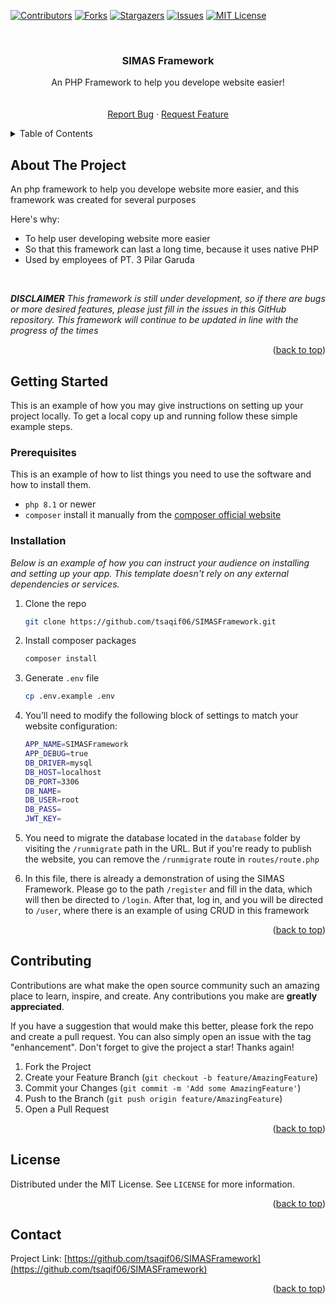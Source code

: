 <a name="readme-top"></a>

[![Contributors][contributors-shield]][contributors-url]
[![Forks][forks-shield]][forks-url]
[![Stargazers][stars-shield]][stars-url]
[![Issues][issues-shield]][issues-url]
[![MIT License][license-shield]][license-url]

<br />
<div align="center">

  <h3 align="center">SIMAS Framework</h3>

  <p align="center">
    An PHP Framework to help you develope website easier!
    <br />
    <br />
    <br />
    <a href="https://github.com/tsaqif06/SIMASFramework/issues">Report Bug</a>
    ·
    <a href="https://github.com/tsaqif06/SIMASFramework/issues">Request Feature</a>
  </p>
</div>

<details>
  <summary>Table of Contents</summary>
  <ol>
    <li>
      <a href="#about-the-project">About The Project</a>
    </li>
    <li>
      <a href="#getting-started">Getting Started</a>
      <ul>
        <li><a href="#prerequisites">Prerequisites</a></li>
        <li><a href="#installation">Installation</a></li>
      </ul>
    </li>
    <li><a href="#contributing">Contributing</a></li>
    <li><a href="#license">License</a></li>
    <li><a href="#contact">Contact</a></li>
  </ol>
</details>

## About The Project

An php framework to help you develope website more easier, and this framework was created for several purposes

Here's why:

- To help user developing website more easier
- So that this framework can last a long time, because it uses native PHP
- Used by employees of PT. 3 Pilar Garuda

<br>

**_DISCLAIMER_**
_This framework is still under development, so if there are bugs or more desired features, please just fill in the issues in this GitHub repository. This framework will continue to be updated in line with the progress of the times_

<p align="right">(<a href="#readme-top">back to top</a>)</p>

<!-- GETTING STARTED -->

## Getting Started

This is an example of how you may give instructions on setting up your project locally.
To get a local copy up and running follow these simple example steps.

### Prerequisites

This is an example of how to list things you need to use the software and how to install them.

- ```php 8.1``` or newer
- ```composer```
  install it manually from the [composer official website](https://getcomposer.org/)

### Installation

_Below is an example of how you can instruct your audience on installing and setting up your app. This template doesn't rely on any external dependencies or services._

1. Clone the repo
   ```sh
   git clone https://github.com/tsaqif06/SIMASFramework.git
   ```
2. Install composer packages
   ```sh
   composer install
   ```
3. Generate `.env` file

   ```sh
   cp .env.example .env
   ```

4. You’ll need to modify the following block of settings to match your website configuration:
   ```sh
   APP_NAME=SIMASFramework
   APP_DEBUG=true
   DB_DRIVER=mysql
   DB_HOST=localhost
   DB_PORT=3306
   DB_NAME=
   DB_USER=root
   DB_PASS=
   JWT_KEY=
   ```
5. You need to migrate the database located in the `database` folder by visiting the `/runmigrate` path in the URL. But if you're ready to publish the website, you can remove the `/runmigrate` route in `routes/route.php`

6. In this file, there is already a demonstration of using the SIMAS Framework. Please go to the path ```/register``` and fill in the data, which will then be directed to ```/login```. After that, log in, and you will be directed to ```/user```, where there is an example of using CRUD in this framework


<p align="right">(<a href="#readme-top">back to top</a>)</p>

<!-- CONTRIBUTING -->

## Contributing

Contributions are what make the open source community such an amazing place to learn, inspire, and create. Any contributions you make are **greatly appreciated**.

If you have a suggestion that would make this better, please fork the repo and create a pull request. You can also simply open an issue with the tag "enhancement".
Don't forget to give the project a star! Thanks again!

1. Fork the Project
2. Create your Feature Branch (`git checkout -b feature/AmazingFeature`)
3. Commit your Changes (`git commit -m 'Add some AmazingFeature'`)
4. Push to the Branch (`git push origin feature/AmazingFeature`)
5. Open a Pull Request

<p align="right">(<a href="#readme-top">back to top</a>)</p>

<!-- LICENSE -->

## License

Distributed under the MIT License. See `LICENSE` for more information.

<p align="right">(<a href="#readme-top">back to top</a>)</p>

<!-- CONTACT -->

## Contact

Project Link: [https://github.com/tsaqif06/SIMASFramework](https://github.com/tsaqif06/SIMASFramework)

<p align="right">(<a href="#readme-top">back to top</a>)</p>

[contributors-shield]: https://img.shields.io/github/contributors/tsaqif06/SIMASFramework.svg?style=for-the-badge
[contributors-url]: https://github.com/tsaqif06/SIMASFramework/graphs/contributors
[forks-shield]: https://img.shields.io/github/forks/tsaqif06/SIMASFramework.svg?style=for-the-badge
[forks-url]: https://github.com/tsaqif06/SIMASFramework/network/members
[stars-shield]: https://img.shields.io/github/stars/tsaqif06/SIMASFramework.svg?style=for-the-badge
[stars-url]: https://github.com/tsaqif06/SIMASFramework/stargazers
[issues-shield]: https://img.shields.io/github/issues/tsaqif06/SIMASFramework.svg?style=for-the-badge
[issues-url]: https://github.com/tsaqif06/SIMASFramework/issues
[license-shield]: https://img.shields.io/github/license/tsaqif06/SIMASFramework.svg?style=for-the-badge
[license-url]: https://github.com/tsaqif06/SIMASFramework/blob/master/LICENSE.txt
[linkedin-shield]: https://img.shields.io/badge/-LinkedIn-black.svg?style=for-the-badge&logo=linkedin&colorB=555
[linkedin-url]: https://linkedin.com/in/tsaqif06
[product-screenshot]: images/screenshot.png
[Next.js]: https://img.shields.io/badge/next.js-000000?style=for-the-badge&logo=nextdotjs&logoColor=white
[PHP-url]: https://www.php.net/
[React.js]: https://img.shields.io/badge/React-20232A?style=for-the-badge&logo=react&logoColor=61DAFB
[React-url]: https://reactjs.org/
[Vue.js]: https://img.shields.io/badge/Vue.js-35495E?style=for-the-badge&logo=vuedotjs&logoColor=4FC08D
[Vue-url]: https://vuejs.org/
[Angular.io]: https://img.shields.io/badge/Angular-DD0031?style=for-the-badge&logo=angular&logoColor=white
[Angular-url]: https://angular.io/
[Svelte.dev]: https://img.shields.io/badge/Svelte-4A4A55?style=for-the-badge&logo=svelte&logoColor=FF3E00
[Svelte-url]: https://svelte.dev/
[Laravel.com]: https://img.shields.io/badge/Laravel-FF2D20?style=for-the-badge&logo=laravel&logoColor=white
[Laravel-url]: https://laravel.com
[Bootstrap.com]: https://img.shields.io/badge/Bootstrap-563D7C?style=for-the-badge&logo=bootstrap&logoColor=white
[Bootstrap-url]: https://getbootstrap.com
[JQuery.com]: https://img.shields.io/badge/jQuery-0769AD?style=for-the-badge&logo=jquery&logoColor=white
[JQuery-url]: https://jquery.com
